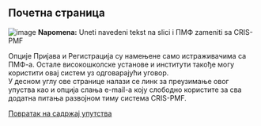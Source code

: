 ## Почетна страница

![image](https://user-images.githubusercontent.com/29538544/147342845-016e9780-d822-45b2-af8a-01c2c9231435.png)
**Napomena:** Uneti navedeni tekst na slici i ПМФ zameniti sa CRIS-PMF

Опције Пријава и Регистрација су намењене само истраживачима са ПМФ-а. Остале високошколске установе и институти такође могу користити овај систем уз одговарајући уговор.   
У десном углу ове странице налази се линк за преузимање овог упуства као и опција слања e-mail-а коју слободно користите за сва додатна питања развојном тиму система CRIS-PMF.


[Повратак на садржај упутства](uputstvo.md#садржај)
